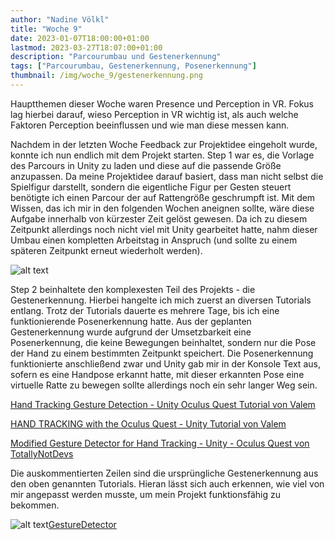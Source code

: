 ```yaml
---
author: "Nadine Völkl"
title: "Woche 9"
date: 2023-01-07T18:00:00+01:00
lastmod: 2023-03-27T18:07:00+01:00
description: "Parcourumbau und Gestenerkennung"
tags: ["Parcourumbau, Gestenerkennung, Posenerkennung"]
thumbnail: /img/woche_9/gestenerkennung.png
---
```


Hauptthemen dieser Woche waren Presence und Perception in VR. Fokus lag hierbei darauf, wieso Perception in VR wichtig ist, als auch welche Faktoren Perception beeinflussen und wie man diese messen kann.

Nachdem in der letzten Woche Feedback zur Projektidee eingeholt wurde, konnte ich nun endlich mit dem Projekt starten.
Step 1 war es, die Vorlage des Parcours in Unity zu laden und diese auf die passende Größe anzupassen. 
Da meine Projektidee darauf basiert, dass man nicht selbst die Spielfigur darstellt, sondern die eigentliche Figur per Gesten steuert benötigte ich einen Parcour der auf Rattengröße geschrumpft ist. Mit dem Wissen, das ich mir in den folgenden Wochen aneignen sollte, wäre diese Aufgabe innerhalb von kürzester Zeit gelöst gewesen. Da ich zu diesem Zeitpunkt allerdings noch nicht viel mit Unity gearbeitet hatte, nahm dieser Umbau einen kompletten Arbeitstag in Anspruch (und sollte zu einem späteren Zeitpunkt erneut wiederholt werden).

![alt text](/img/woche_9/parcour.png "Ein Parcour in Form einer Straße die ringförmig verläuft. Auf der einen Seite läuft sie in S-Linien entlang, auf der anderen in einer geraden Linie. Sie befindet sich auf einer grünen Fläche mit einem Fluss und mehreren Gebäuden.")

Step 2 beinhaltete den komplexesten Teil des Projekts - die Gestenerkennung. Hierbei hangelte ich mich zuerst an diversen Tutorials entlang. Trotz der Tutorials dauerte es mehrere Tage, bis ich eine funktionierende Posenerkennung hatte. Aus der geplanten Gestenerkennung wurde aufgrund der Umsetzbarkeit eine Posenerkennung, die keine Bewegungen beinhaltet, sondern nur die Pose der Hand zu einem bestimmten Zeitpunkt speichert. Die Posenerkennung funktionierte anschließend zwar und Unity gab mir in der Konsole Text aus, sofern es eine Handpose erkannt hatte, mit dieser erkannten Pose eine virtuelle Ratte zu bewegen sollte allerdings noch ein sehr langer Weg sein. 

[Hand Tracking Gesture Detection - Unity Oculus Quest Tutorial von Valem](https://www.youtube.com/watch?v=lBzwUKQ3tbw)

[HAND TRACKING with the Oculus Quest - Unity Tutorial von Valem](https://www.youtube.com/watch?v=vSia7t_WlbQ&list=PLrk7hDwk64-Y7ELKfkw8ox8TaT9y3gNpS&index=11)

[Modified Gesture Detector for Hand Tracking - Unity - Oculus Quest von TotallyNotDevs](https://www.youtube.com/watch?v=TjBIEOFiqoI)

Die auskommentierten Zeilen sind die ursprüngliche Gestenerkennung aus den oben genannten Tutorials. Hieran lässt sich auch erkennen, wie viel von mir angepasst werden musste, um mein Projekt funktionsfähig zu bekommen.

![alt text](/img/woche_9/gestureDetector.png "Screenshot der Datei 'GestureDetector.cs'")[GestureDetector](/img/woche_9/GestureDetector.cs ':include')
